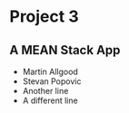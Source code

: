 # Project 3
## A MEAN Stack App

- Martin Allgood
- Stevan Popovic
- Another line
- A different line
